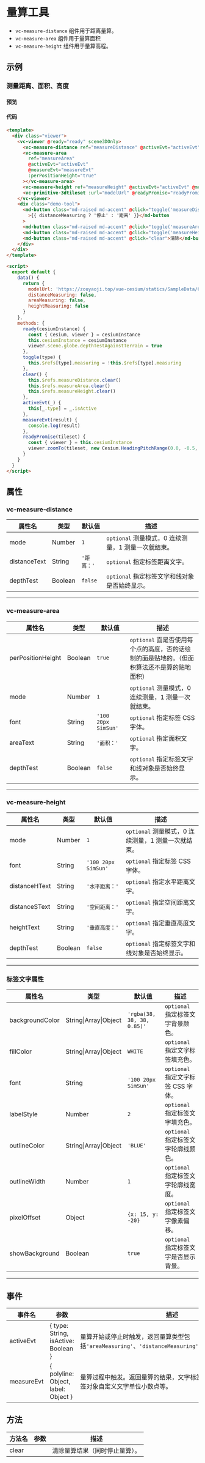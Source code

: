 # 量算工具

- `vc-measure-distance` 组件用于距离量算。
- `vc-measure-area` 组件用于量算面积
- `vc-measure-height` 组件用于量算高程。

## 示例

### 测量距离、面积、高度

#### 预览

<doc-preview>
  <template>
    <div class="viewer">
      <vc-viewer @ready="ready" scene3DOnly>
        <vc-measure-distance ref="measureDistance" @activeEvt="activeEvt" @measureEvt="measureEvt"></vc-measure-distance>
        <vc-measure-area ref="measureArea" @activeEvt="activeEvt" @measureEvt="measureEvt" :perPositionHeight="true"></vc-measure-area>
        <vc-measure-height ref="measureHeight" @activeEvt="activeEvt" @measureEvt="measureEvt"></vc-measure-height>
        <vc-primitive-3dtileset :url="modelUrl" @readyPromise="readyPromise"></vc-primitive-3dtileset>
      </vc-viewer>
      <div class="demo-tool">
        <md-button class="md-raised md-accent" @click="toggle('measureDistance')">{{ distanceMeasuring ? '停止' : '距离' }}</md-button>
        <md-button class="md-raised md-accent" @click="toggle('measureArea')">{{ areaMeasuring ? '停止' : '面积' }}</md-button>
        <md-button class="md-raised md-accent" @click="toggle('measureHeight')">{{ heightMeasuring ? '停止' : '高度' }}</md-button>
        <md-button class="md-raised md-accent" @click="clear">清除</md-button>
      </div>
    </div>
  </template>

  <script>
    export default {
      data () {
        return {
          modelUrl: 'https://zouyaoji.top/vue-cesium/statics/SampleData/Cesium3DTiles/Tilesets/Tileset/tileset.json',
          distanceMeasuring: false,
          areaMeasuring: false,
          heightMeasuring: false
        }
      },
      methods: {
        ready (cesiumInstance) {
          const {Cesium, viewer} = cesiumInstance
          this.cesiumInstance = cesiumInstance
          viewer.scene.globe.depthTestAgainstTerrain = true
        },
        toggle (type) {
          this.$refs[type].measuring = !this.$refs[type].measuring
        },
        clear () {
          this.$refs.measureDistance.clear()
          this.$refs.measureArea.clear()
          this.$refs.measureHeight.clear()
        },
        activeEvt (_) {
          this[_.type] = _.isActive
        },
        measureEvt(result) {
          console.log(result)
        },
        readyPromise (tileset) {
          const {viewer} = this.cesiumInstance
          viewer.zoomTo(tileset, new Cesium.HeadingPitchRange(0.0, -0.5, tileset.boundingSphere.radius * 2.0))
        }
      }
    }
  </script>
</doc-preview>

#### 代码

```html
<template>
  <div class="viewer">
    <vc-viewer @ready="ready" scene3DOnly>
      <vc-measure-distance ref="measureDistance" @activeEvt="activeEvt" @measureEvt="measureEvt"></vc-measure-distance>
      <vc-measure-area
        ref="measureArea"
        @activeEvt="activeEvt"
        @measureEvt="measureEvt"
        :perPositionHeight="true"
      ></vc-measure-area>
      <vc-measure-height ref="measureHeight" @activeEvt="activeEvt" @measureEvt="measureEvt"></vc-measure-height>
      <vc-primitive-3dtileset :url="modelUrl" @readyPromise="readyPromise"></vc-primitive-3dtileset>
    </vc-viewer>
    <div class="demo-tool">
      <md-button class="md-raised md-accent" @click="toggle('measureDistance')"
        >{{ distanceMeasuring ? '停止' : '距离' }}</md-button
      >
      <md-button class="md-raised md-accent" @click="toggle('measureArea')">{{ areaMeasuring ? '停止' : '面积' }}</md-button>
      <md-button class="md-raised md-accent" @click="toggle('measureHeight')">{{ heightMeasuring ? '停止' : '高度' }}</md-button>
      <md-button class="md-raised md-accent" @click="clear">清除</md-button>
    </div>
  </div>
</template>

<script>
  export default {
    data() {
      return {
        modelUrl: 'https://zouyaoji.top/vue-cesium/statics/SampleData/Cesium3DTiles/Tilesets/Tileset/tileset.json',
        distanceMeasuring: false,
        areaMeasuring: false,
        heightMeasuring: false
      }
    },
    methods: {
      ready(cesiumInstance) {
        const { Cesium, viewer } = cesiumInstance
        this.cesiumInstance = cesiumInstance
        viewer.scene.globe.depthTestAgainstTerrain = true
      },
      toggle(type) {
        this.$refs[type].measuring = !this.$refs[type].measuring
      },
      clear() {
        this.$refs.measureDistance.clear()
        this.$refs.measureArea.clear()
        this.$refs.measureHeight.clear()
      },
      activeEvt(_) {
        this[_.type] = _.isActive
      },
      measureEvt(result) {
        console.log(result)
      },
      readyPromise(tileset) {
        const { viewer } = this.cesiumInstance
        viewer.zoomTo(tileset, new Cesium.HeadingPitchRange(0.0, -0.5, tileset.boundingSphere.radius * 2.0))
      }
    }
  }
</script>
```

## 属性

### vc-measure-distance

| 属性名       | 类型    | 默认值     | 描述                                                |
| ------------ | ------- | ---------- | --------------------------------------------------- |
| mode         | Number  | `1`        | `optional` 测量模式，0 连续测量，1 测量一次就结束。 |
| distanceText | String  | `'距离：'` | `optional` 指定标签距离文字。                       |
| depthTest    | Boolean | `false`    | `optional` 指定标签文字和线对象是否始终显示。       |

---

### vc-measure-area

| 属性名            | 类型    | 默认值              | 描述                                                                                        |
| ----------------- | ------- | ------------------- | ------------------------------------------------------------------------------------------- |
| perPositionHeight | Boolean | `true`              | `optional` 面是否使用每个点的高度，否的话绘制的面是贴地的。（但面积算法还不是算的贴地面积） |
| mode              | Number  | `1`                 | `optional` 测量模式，0 连续测量，1 测量一次就结束。                                         |
| font              | String  | `'100 20px SimSun'` | `optional` 指定标签 CSS 字体。                                                              |
| areaText          | String  | `'面积：'`          | `optional` 指定面积文字。                                                                   |
| depthTest         | Boolean | `false`             | `optional` 指定标签文字和线对象是否始终显示。                                               |

---

### vc-measure-height

| 属性名        | 类型    | 默认值              | 描述                                                |
| ------------- | ------- | ------------------- | --------------------------------------------------- |
| mode          | Number  | `1`                 | `optional` 测量模式，0 连续测量，1 测量一次就结束。 |
| font          | String  | `'100 20px SimSun'` | `optional` 指定标签 CSS 字体。                      |
| distanceHText | String  | `'水平距离：'`      | `optional` 指定水平距离文字。                       |
| distanceSText | String  | `'空间距离：'`      | `optional` 指定空间距离文字。                       |
| heightText    | String  | `'垂直高度：'`      | `optional` 指定垂直高度文字。                       |
| depthTest     | Boolean | `false`             | `optional` 指定标签文字和线对象是否始终显示。       |

---

### 标签文字属性

| 属性名          | 类型                  | 默认值                     | 描述                                  |
| --------------- | --------------------- | -------------------------- | ------------------------------------- |
| backgroundColor | String\|Array\|Object | `'rgba(38, 38, 38, 0.85)'` | `optional` 指定标签文字背景颜色。     |
| fillColor       | String\|Array\|Object | `WHITE`                    | `optional` 指定文字标签填充色。       |
| font            | String                | `'100 20px SimSun'`        | `optional` 指定文字标签 CSS 字体。    |
| labelStyle      | Number                | `2`                        | `optional` 指定标签文字填充色。       |
| outlineColor    | String\|Array\|Object | `'BLUE'`                   | `optional` 指定标签文字轮廓线颜色。   |
| outlineWidth    | Number                | `1`                        | `optional` 指定标签文字轮廓线宽度。   |
| pixelOffset     | Object                | `{x: 15, y: -20}`          | `optional` 指定标签文字像素偏移。     |
| showBackground  | Boolean               | `true`                     | `optional` 指定标签文字是否显示背景。 |

---

## 事件

<!-- prettier-ignore -->
| 事件名     | 参数                                | 描述                                                                                                  |
| ---------- | ----------------------------------- | ------------------- |
| activeEvt  | { type: String, isActive: Boolean } | 量算开始或停止时触发，返回量算类型包括`'areaMeasuring'`、`'distanceMeasuring'`、`'heightMeasuring'`。 |
| measureEvt | { polyline: Object, label: Object } | 量算过程中触发。返回量算的结果，文字标签对象。可以获取文字标签对象自定义文字单位小数点等。            |

## 方法

| 方法名 | 参数 | 描述                           |
| ------ | ---- | ------------------------------ |
| clear  |      | 清除量算结果（同时停止量算）。 |
